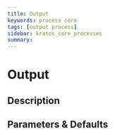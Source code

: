 ```yaml
---
title: Output
keywords: process core
tags: [output process]
sidebar: kratos_core_processes
summary: 
---
```


# Output

## Description

## Parameters & Defaults